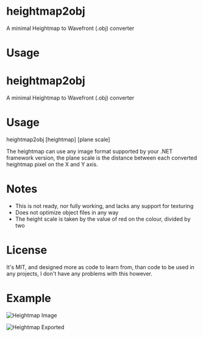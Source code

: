 heightmap2obj
=============

A minimal Heightmap to Wavefront (.obj) converter

Usage
=============
heightmap2obj
=============

A minimal Heightmap to Wavefront (.obj) converter

Usage
=============

heightmap2obj [heightmap] [plane scale]

The heightmap can use any image format supported by your .NET framework version, the plane scale is the distance between each converted heightmap pixel on the X and Y axis.

Notes
=============

- This is not ready, nor fully working, and lacks any support for texturing
- Does not optimize object files in any way
- The height scale is taken by the value of red on the colour, divided by two

License
=============

It's MIT, and designed more as code to learn from, than code to be used in any projects, I don't have any problems with this however.

Example
=============

![Heightmap Image](https://dl.dropboxusercontent.com/u/16266581/terrain03.png "Model Input")

![Heightmap Exported](https://dl.dropboxusercontent.com/u/16266581/terrain01.png "Model Output")
